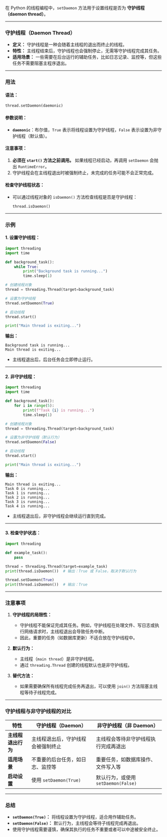 在 Python 的线程编程中，`setDaemon` 方法用于设置线程是否为 **守护线程（daemon thread）**。

---

### **守护线程（Daemon Thread）**
- **定义：** 守护线程是一种会随着主线程的退出而终止的线程。
- **特性：** 主线程结束后，守护线程也会强制停止，无需等守护线程完成其任务。
- **适用场景：** 一些需要在后台运行的辅助任务，比如日志记录、监控等，但这些任务不需要阻塞主程序退出。

---

### **用法**
#### **语法：**
```python
thread.setDaemon(daemonic)
```

#### **参数说明：**
- **`daemonic`**：布尔值，`True` 表示将线程设置为守护线程，`False` 表示设置为非守护线程（默认值）。

#### **注意事项：**
1. **必须在 `start()` 方法之前调用。** 如果线程已经启动，再调用 `setDaemon` 会抛出 `RuntimeError`。
2. 守护线程会在主线程退出时被强制终止，未完成的任务可能不会正常完成。

#### **检查守护线程状态：**
- 可以通过线程对象的 `isDaemon()` 方法检查线程是否是守护线程：
  ```python
  thread.isDaemon()
  ```

---

### **示例**

#### **1. 设置守护线程：**
```python
import threading
import time

def background_task():
    while True:
        print("Background task is running...")
        time.sleep(1)

# 创建线程对象
thread = threading.Thread(target=background_task)

# 设置为守护线程
thread.setDaemon(True)

# 启动线程
thread.start()

print("Main thread is exiting...")
```

**输出：**
```plaintext
Background task is running...
Main thread is exiting...
```

- 主线程退出后，后台任务会立即停止运行。

---

#### **2. 非守护线程：**
```python
import threading
import time

def background_task():
    for i in range(5):
        print(f"Task {i} is running...")
        time.sleep(1)

# 创建线程对象
thread = threading.Thread(target=background_task)

# 设置为非守护线程（默认行为）
thread.setDaemon(False)

# 启动线程
thread.start()

print("Main thread is exiting...")
```

**输出：**
```plaintext
Main thread is exiting...
Task 0 is running...
Task 1 is running...
Task 2 is running...
Task 3 is running...
Task 4 is running...
```

- 主线程退出后，非守护线程会继续运行直到完成。

---

#### **3. 检查守护状态：**
```python
import threading

def example_task():
    pass

thread = threading.Thread(target=example_task)
print(thread.isDaemon())  # 输出：True 或 False，取决于默认行为

thread.setDaemon(True)
print(thread.isDaemon())  # 输出：True
```

---

### **注意事项**

1. **守护线程的局限性：**
   - 守护线程不能保证完成其任务。例如，守护线程在处理文件、写日志或执行网络请求时，主线程退出会导致任务中断。
   - 因此，重要的任务（如数据库更新）不适合放在守护线程中。

2. **默认行为：**
   - 主线程（`main thread`）是非守护线程。
   - 通过 `threading.Thread` 创建的线程默认也是非守护线程。

3. **替代方法：**
   - 如果需要确保所有线程完成任务再退出，可以使用 `join()` 方法阻塞主线程等待子线程完成。

---

### **守护线程与非守护线程的对比**

| **特性**           | **守护线程（Daemon）**             | **非守护线程（非 Daemon）**          |
| ------------------ | ---------------------------------- | ------------------------------------ |
| **主线程退出行为** | 主线程退出后，守护线程会被强制终止 | 主线程会等待非守护线程执行完成再退出 |
| **适用场景**       | 不重要的后台任务，如日志、监控等   | 重要任务，如数据库操作、文件写入等   |
| **启动设置**       | 使用 `setDaemon(True)`             | 默认行为，或使用 `setDaemon(False)`  |

---

### **总结**
- **`setDaemon(True)`：** 将线程设置为守护线程，适合用作辅助任务。
- **`setDaemon(False)`：** 默认行为，主线程会等待子线程完成再退出。
- 使用守护线程需要谨慎，确保其执行的任务不重要或者可以中途被安全终止。